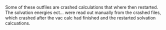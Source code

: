 Some of these outfiles are crashed calculations that where then restarted. The solvation energies ect... were read out manually from the crashed files, which crashed after the vac calc had finished and the restarted solvation calcuations. 
